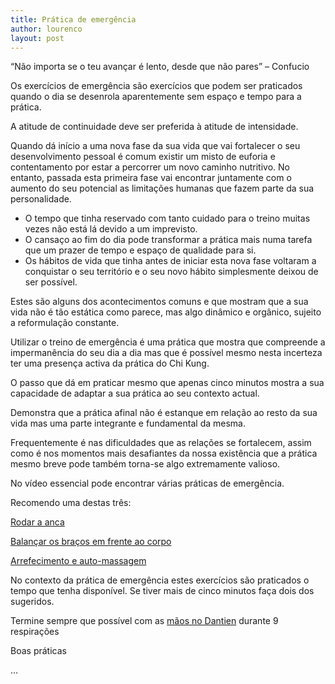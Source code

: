 ```yaml
---
title: Prática de emergência
author: lourenco
layout: post
---
```

&#8220;Não importa se o teu avançar é lento, desde que não pares&#8221; &#8211; Confucio

Os exercícios de emergência são exercícios que podem ser praticados quando o dia se desenrola aparentemente sem espaço e tempo para a prática.

A atitude de continuidade deve ser preferida à atitude de intensidade.

Quando dá início a uma nova fase da sua vida que vai fortalecer o seu desenvolvimento pessoal é comum existir um misto de euforia e contentamento por estar a percorrer um novo caminho nutritivo. No entanto, passada esta primeira fase vai encontrar juntamente com o aumento do seu potencial as limitações humanas que fazem parte da sua personalidade.

  * O tempo que tinha reservado com tanto cuidado para o treino muitas vezes não está lá devido a um imprevisto.
  * O cansaço ao fim do dia pode transformar a prática mais numa tarefa que um prazer de tempo e espaço de qualidade para si. 
  * Os hábitos de vida que tinha antes de iniciar esta nova fase voltaram a conquistar o seu território e o seu novo hábito simplesmente deixou de ser possível.

Estes são alguns dos acontecimentos comuns e que mostram que a sua vida não é tão estática como parece, mas algo dinâmico e orgânico, sujeito a reformulação constante.

Utilizar o treino de emergência é uma prática que mostra que compreende a impermanência do seu dia a dia mas que é possível mesmo nesta incerteza ter uma presença activa da prática do Chi Kung.

O passo que dá em praticar mesmo que apenas cinco minutos mostra a sua capacidade de adaptar a sua prática ao seu contexto actual.

Demonstra que a prática afinal não é estanque em relação ao resto da sua vida mas uma parte integrante e fundamental da mesma.  

Frequentemente é nas dificuldades que as relações se fortalecem, assim como é nos momentos mais desafiantes da nossa existência que a prática mesmo breve pode também torna-se algo extremamente valioso.

No vídeo essencial pode encontrar várias práticas de emergência.

Recomendo uma destas três:

[Rodar a anca][1]

[Balançar os braços em frente ao corpo][2]

[Arrefecimento e auto-massagem][3]

No contexto da prática de emergência estes exercícios são praticados o tempo que tenha disponível. Se tiver mais de cinco minutos faça dois dos sugeridos.

Termine sempre que possível com as [mãos no Dantien][4] durante 9 respirações

Boas práticas

…



 [1]: http://vimeo.com/60335737#t=3m56s
 [2]: http://vimeo.com/60335737#t=10m14s
 [3]: http://vimeo.com/60335737#t=21m13s
 [4]: http://vimeo.com/60335737#t=12m02s
 [5]: http://www.greenfest.pt/agenda/11out_10h00-11h00_imp_chi-kung/